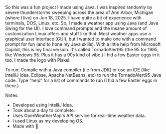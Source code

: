 So this was a fun project I made using Java. I was inspired randomly by severe thunderstorms sweeping across the area of Ann Arbor, Michigan (where I live) on Jun 18, 2025. I have quite a bit of experience with terminals, DOS, Linux, etc. So, I made a weather app using Java (and Java Swing for the UI). I love command prompts and the insane amount of customization Linux offers and stuff like that. Most weather apps use a graphical user interface (GUI), but I wanted to make one with a command prompt for fun (and to hone my Java skills). With a little help from Microsoft Copilot, this is my final version. It's called TornadoAlert95 (the 95 for 1995, like Windows 95. Plus it has a 90s kind of vibe.) I hid a few Easter eggs in it too. I made the logo with Piskel.

To run:
Compile with a Java compiler (i.e from JDK) or use an IDE (like IntelliJ Idea, Eclipse, Apache NetBeans, etc) to run the TornadoAlert95 Java code.
Type "help" for a list of commands to run (I hid a few Easter eggs in there.)

Notes:
- Developed using IntelliJ Idea.
- Took about a day to complete.
- Uses OpenWeatherMap's API service for real-time weather data.
- I used Linux as my developing OS.
- Made with 🧡
